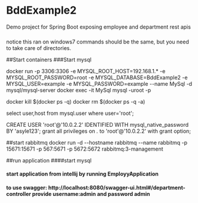# BddExample2
Demo project for Spring Boot exposing employee and department rest apis

###
notice this ran on windows7 commands should be the same, but you need to take care of directories.

##Start containers
###Start mysql

docker run -p 3306:3306 -e MYSQL_ROOT_HOST=192.168.1.* -e MYSQL_ROOT_PASSWORD=root -e MYSQL_DATABASE=BddExample2 -e MYSQL_USER=example -e MYSQL_PASSWORD=example  --name MySql -d mysql/mysql-server
docker exec -it MySql mysql -uroot -p

docker kill $(docker ps -q)
docker rm $(docker ps -q -a)


select user,host from mysql.user where user='root';

CREATE USER 'root'@'10.0.2.2' IDENTIFIED WITH mysql_native_password BY 'asyle123';
grant all privileges on *.* to 'root'@'10.0.2.2' with grant option;

##start rabbitmq
docker run -d --hostname rabbitmq --name rabbitmq -p 15671:15671 -p 567:5671 -p 5672:5672 rabbitmq:3-management


##run application
####start mysql
#### start application from intellij by running EmployyApplication
#### to use swagger: http://localhost:8080/swagger-ui.html#/department-controller provide username:admin and password admin
